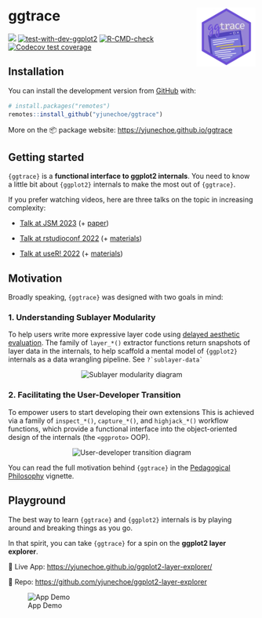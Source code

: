 <!-- README.md is generated from README.Rmd. Please edit that file -->

# ggtrace <img class="logo" src="man/figures/logo.png" align="right" style="width:120px;" />

<!-- badges: start -->

[![](https://img.shields.io/badge/devel%20version-0.7.7-gogreen.svg)](https://github.com/yjunechoe/ggtrace)
[![test-with-dev-ggplot2](https://github.com/yjunechoe/ggtrace/actions/workflows/test-with-dev-ggplot2.yaml/badge.svg)](https://github.com/yjunechoe/ggtrace/actions/workflows/test-with-dev-ggplot2.yaml)
[![R-CMD-check](https://github.com/yjunechoe/ggtrace/actions/workflows/R-CMD-check.yaml/badge.svg)](https://github.com/yjunechoe/ggtrace/actions/workflows/R-CMD-check.yaml)
[![Codecov test
coverage](https://codecov.io/gh/yjunechoe/ggtrace/graph/badge.svg)](https://app.codecov.io/gh/yjunechoe/ggtrace)
<!-- badges: end -->

## Installation

You can install the development version from
[GitHub](https://github.com/yjunechoe/ggtrace/) with:

``` r
# install.packages("remotes")
remotes::install_github("yjunechoe/ggtrace")
```

More on the 📦 package website: <https://yjunechoe.github.io/ggtrace>

## Getting started

`{ggtrace}` is a **functional interface to ggplot2 internals**. You need
to know a little bit about `{ggplot2}` internals to make the most out of
`{ggtrace}`.

If you prefer watching videos, here are three talks on the topic in
increasing complexity:

- [Talk at JSM 2023](https://youtu.be/613Q0j6Kjm0?feature=shared) (+
  [paper](https://yjunechoe.github.io/static/papers/Choe_2022_SublayerGG.pdf))

- [Talk at rstudioconf
  2022](https://www.youtube.com/watch?v=dUBnitXf5mk&list=PL9HYL-VRX0oTOwqzVtL_q5T8MNrzn0mdH&index=38)
  (+ [materials](https://github.com/yjunechoe/ggtrace-rstudioconf2022))

- [Talk at useR!
  2022](https://www.youtube.com/watch?v=2JX8zu4QxMg&t=2959s) (+
  [materials](https://github.com/yjunechoe/ggtrace-user2022))

## Motivation

Broadly speaking, `{ggtrace}` was designed with two goals in mind:

### 1. Understanding Sublayer Modularity

To help users write more expressive layer code using [delayed aesthetic
evaluation](https://ggplot2.tidyverse.org/reference/aes_eval.html). The
family of `layer_*()` extractor functions return snapshots of layer data
in the internals, to help scaffold a mental model of `{ggplot2}`
internals as a data wrangling pipeline. See `` ?`sublayer-data` ``

<p align="center">

<img src="https://i.imgur.com/OlLmz8r.png" width="550" alt="Sublayer modularity diagram">
</p>

### 2. Facilitating the User-Developer Transition

To empower users to start developing their own extensions This is
achieved via a family of `inspect_*()`, `capture_*()`, and
`highjack_*()` workflow functions, which provide a functional interface
into the object-oriented design of the internals (the `<ggproto>` OOP).

<p align="center">

<img src="https://i.imgur.com/kpTffyw.jpg" width="700" alt="User-developer transition diagram">
</p>

You can read the full motivation behind `{ggtrace}` in the [Pedagogical
Philosophy](https://yjunechoe.github.io/ggtrace/articles/pedagogical-philosophy.html)
vignette.

## Playground

The best way to learn `{ggtrace}` and `{ggplot2}` internals is by
playing around and breaking things as you go.

In that spirit, you can take `{ggtrace}` for a spin on the **ggplot2
layer explorer**.

🚀 Live App: <https://yjunechoe.github.io/ggplot2-layer-explorer/>

🔗 Repo: <https://github.com/yjunechoe/ggplot2-layer-explorer>

<figure>
<img
src="https://raw.githubusercontent.com/yjunechoe/ggplot2-layer-explorer/refs/heads/main/app_demo.gif"
alt="App Demo" />
<figcaption aria-hidden="true">App Demo</figcaption>
</figure>
